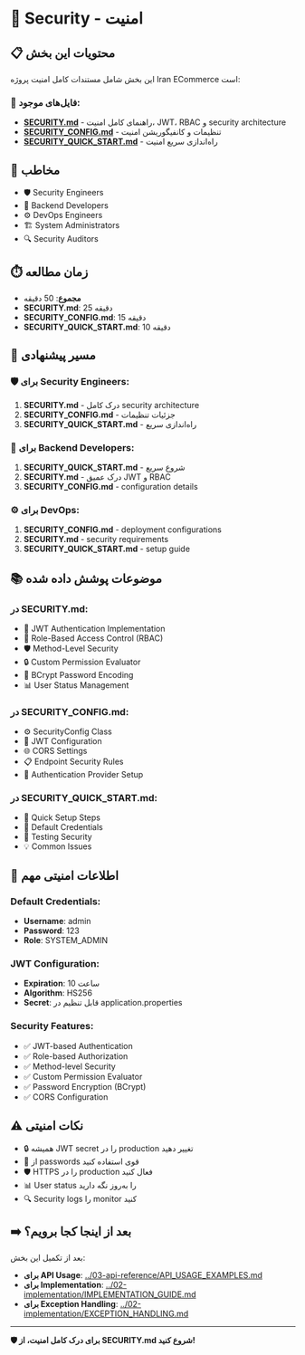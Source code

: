 # 🔐 Security - امنیت

## 📋 محتویات این بخش

این بخش شامل مستندات کامل امنیت پروژه Iran ECommerce است:

### 📄 فایل‌های موجود:

- **[SECURITY.md](SECURITY.md)** - راهنمای کامل امنیت، JWT، RBAC و security architecture
- **[SECURITY_CONFIG.md](SECURITY_CONFIG.md)** - تنظیمات و کانفیگوریشن امنیت
- **[SECURITY_QUICK_START.md](SECURITY_QUICK_START.md)** - راه‌اندازی سریع امنیت

## 🎯 مخاطب

- 🛡️ Security Engineers
- 🔧 Backend Developers
- ⚙️ DevOps Engineers
- 🏗️ System Administrators
- 🔍 Security Auditors

## ⏱️ زمان مطالعه

- **مجموع**: 50 دقیقه
- **SECURITY.md**: 25 دقیقه
- **SECURITY_CONFIG.md**: 15 دقیقه
- **SECURITY_QUICK_START.md**: 10 دقیقه

## 🔗 مسیر پیشنهادی

### 🛡️ برای Security Engineers:
1. **SECURITY.md** - درک کامل security architecture
2. **SECURITY_CONFIG.md** - جزئیات تنظیمات
3. **SECURITY_QUICK_START.md** - راه‌اندازی سریع

### 🔧 برای Backend Developers:
1. **SECURITY_QUICK_START.md** - شروع سریع
2. **SECURITY.md** - درک عمیق JWT و RBAC
3. **SECURITY_CONFIG.md** - configuration details

### ⚙️ برای DevOps:
1. **SECURITY_CONFIG.md** - deployment configurations
2. **SECURITY.md** - security requirements
3. **SECURITY_QUICK_START.md** - setup guide

## 📚 موضوعات پوشش داده شده

### در SECURITY.md:
- 🔑 JWT Authentication Implementation
- 👥 Role-Based Access Control (RBAC)
- 🛡️ Method-Level Security
- 🔒 Custom Permission Evaluator
- 💾 BCrypt Password Encoding
- 📊 User Status Management

### در SECURITY_CONFIG.md:
- ⚙️ SecurityConfig Class
- 🔧 JWT Configuration
- 🌐 CORS Settings
- 📋 Endpoint Security Rules
- 🔐 Authentication Provider Setup

### در SECURITY_QUICK_START.md:
- 🚀 Quick Setup Steps
- 🔑 Default Credentials
- 🧪 Testing Security
- 💡 Common Issues

## 🔑 اطلاعات امنیتی مهم

### Default Credentials:
- **Username**: admin
- **Password**: 123
- **Role**: SYSTEM_ADMIN

### JWT Configuration:
- **Expiration**: 10 ساعت
- **Algorithm**: HS256
- **Secret**: قابل تنظیم در application.properties

### Security Features:
- ✅ JWT-based Authentication
- ✅ Role-based Authorization
- ✅ Method-level Security
- ✅ Custom Permission Evaluator
- ✅ Password Encryption (BCrypt)
- ✅ CORS Configuration

## ⚠️ نکات امنیتی

- 🔒 همیشه JWT secret را در production تغییر دهید
- 🔑 از passwords قوی استفاده کنید
- 🛡️ HTTPS را در production فعال کنید
- 📊 User status را به‌روز نگه دارید
- 🔍 Security logs را monitor کنید

## ➡️ بعد از اینجا کجا برویم؟

بعد از تکمیل این بخش:

- **برای API Usage**: [../03-api-reference/API_USAGE_EXAMPLES.md](../03-api-reference/API_USAGE_EXAMPLES.md)
- **برای Implementation**: [../02-implementation/IMPLEMENTATION_GUIDE.md](../02-implementation/IMPLEMENTATION_GUIDE.md)
- **برای Exception Handling**: [../02-implementation/EXCEPTION_HANDLING.md](../02-implementation/EXCEPTION_HANDLING.md)

---
**🛡️ برای درک کامل امنیت، از SECURITY.md شروع کنید!**
